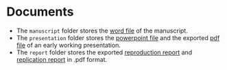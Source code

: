 # Documents

- The `manuscript` folder stores the [word file](manuscript/manuscript.docx) of the manuscript.
- The `presentation` folder stores the [powerpoint file](presentation/Kedron-Brodie-Replication.pptx) and the exported [pdf file](presentation/Kedron-Brodie-Replication.pdf) of an early working presentation.
- The `report` folder stores the exported [reproduction report](report/01-RPR-Report.pdf) and [replication report](report/RPL-Report.pdf) in .pdf format.
